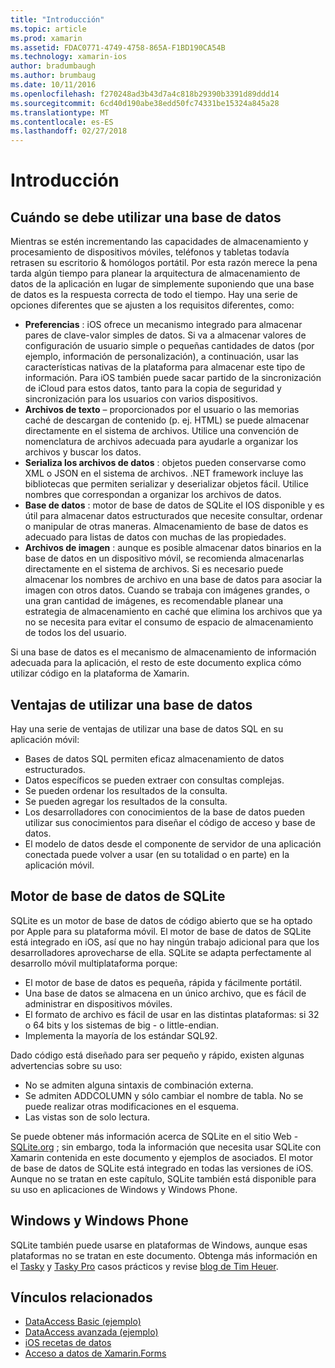 ```yaml
---
title: "Introducción"
ms.topic: article
ms.prod: xamarin
ms.assetid: FDAC0771-4749-4758-865A-F1BD190CA54B
ms.technology: xamarin-ios
author: bradumbaugh
ms.author: brumbaug
ms.date: 10/11/2016
ms.openlocfilehash: f270248ad3b43d7a4c818b29390b3391d89ddd14
ms.sourcegitcommit: 6cd40d190abe38edd50fc74331be15324a845a28
ms.translationtype: MT
ms.contentlocale: es-ES
ms.lasthandoff: 02/27/2018
---
```

# <a name="introduction"></a>Introducción

## <a name="when-to-use-a-database"></a>Cuándo se debe utilizar una base de datos

Mientras se estén incrementando las capacidades de almacenamiento y procesamiento de dispositivos móviles, teléfonos y tabletas todavía retrasen su escritorio &amp; homólogos portátil. Por esta razón merece la pena tarda algún tiempo para planear la arquitectura de almacenamiento de datos de la aplicación en lugar de simplemente suponiendo que una base de datos es la respuesta correcta de todo el tiempo. Hay una serie de opciones diferentes que se ajusten a los requisitos diferentes, como:

-  **Preferencias** : iOS ofrece un mecanismo integrado para almacenar pares de clave-valor simples de datos. Si va a almacenar valores de configuración de usuario simple o pequeñas cantidades de datos (por ejemplo, información de personalización), a continuación, usar las características nativas de la plataforma para almacenar este tipo de información. Para iOS también puede sacar partido de la sincronización de iCloud para estos datos, tanto para la copia de seguridad y sincronización para los usuarios con varios dispositivos.
-  **Archivos de texto** – proporcionados por el usuario o las memorias caché de descargan de contenido (p. ej. HTML) se puede almacenar directamente en el sistema de archivos. Utilice una convención de nomenclatura de archivos adecuada para ayudarle a organizar los archivos y buscar los datos.
-  **Serializa los archivos de datos** : objetos pueden conservarse como XML o JSON en el sistema de archivos. .NET framework incluye las bibliotecas que permiten serializar y deserializar objetos fácil. Utilice nombres que correspondan a organizar los archivos de datos.
-  **Base de datos** : motor de base de datos de SQLite el IOS disponible y es útil para almacenar datos estructurados que necesite consultar, ordenar o manipular de otras maneras. Almacenamiento de base de datos es adecuado para listas de datos con muchas de las propiedades.
-  **Archivos de imagen** : aunque es posible almacenar datos binarios en la base de datos en un dispositivo móvil, se recomienda almacenarlas directamente en el sistema de archivos. Si es necesario puede almacenar los nombres de archivo en una base de datos para asociar la imagen con otros datos. Cuando se trabaja con imágenes grandes, o una gran cantidad de imágenes, es recomendable planear una estrategia de almacenamiento en caché que elimina los archivos que ya no se necesita para evitar el consumo de espacio de almacenamiento de todos los del usuario.


Si una base de datos es el mecanismo de almacenamiento de información adecuada para la aplicación, el resto de este documento explica cómo utilizar código en la plataforma de Xamarin.

## <a name="advantages-of-using-a-database"></a>Ventajas de utilizar una base de datos

Hay una serie de ventajas de utilizar una base de datos SQL en su aplicación móvil:

-  Bases de datos SQL permiten eficaz almacenamiento de datos estructurados.
-  Datos específicos se pueden extraer con consultas complejas.
-  Se pueden ordenar los resultados de la consulta.
-  Se pueden agregar los resultados de la consulta.
-  Los desarrolladores con conocimientos de la base de datos pueden utilizar sus conocimientos para diseñar el código de acceso y base de datos.
-  El modelo de datos desde el componente de servidor de una aplicación conectada puede volver a usar (en su totalidad o en parte) en la aplicación móvil.


## <a name="sqlite-database-engine"></a>Motor de base de datos de SQLite

SQLite es un motor de base de datos de código abierto que se ha optado por Apple para su plataforma móvil. El motor de base de datos de SQLite está integrado en iOS, así que no hay ningún trabajo adicional para que los desarrolladores aprovecharse de ella. SQLite se adapta perfectamente al desarrollo móvil multiplataforma porque:

-  El motor de base de datos es pequeña, rápida y fácilmente portátil.
-  Una base de datos se almacena en un único archivo, que es fácil de administrar en dispositivos móviles.
-  El formato de archivo es fácil de usar en las distintas plataformas: si 32 o 64 bits y los sistemas de big - o little-endian.
-  Implementa la mayoría de los estándar SQL92.


Dado código está diseñado para ser pequeño y rápido, existen algunas advertencias sobre su uso:

-  No se admiten alguna sintaxis de combinación externa.
-  Se admiten ADDCOLUMN y sólo cambiar el nombre de tabla. No se puede realizar otras modificaciones en el esquema.
-  Las vistas son de solo lectura.


Se puede obtener más información acerca de SQLite en el sitio Web - [SQLite.org](http://SQLite.org) ; sin embargo, toda la información que necesita usar SQLite con Xamarin contenida en este documento y ejemplos de asociados. El motor de base de datos de SQLite está integrado en todas las versiones de iOS.
Aunque no se tratan en este capítulo, SQLite también está disponible para su uso en aplicaciones de Windows y Windows Phone.

## <a name="windows-and-windows-phone"></a>Windows y Windows Phone

SQLite también puede usarse en plataformas de Windows, aunque esas plataformas no se tratan en este documento.
Obtenga más información en el [Tasky](~/cross-platform/app-fundamentals/building-cross-platform-applications/case-study-tasky.md) y [Tasky Pro](http://docs.xamarin.com/guides/cross-platform/application_fundamentals/building_cross_platform_applications/case_study%3A_tasky) casos prácticos y revise [blog de Tim Heuer](http://timheuer.com/blog/archive/2012/06/28/seeding-your-metro-style-app-with-sqlite-database.aspx).



## <a name="related-links"></a>Vínculos relacionados

- [DataAccess Basic (ejemplo)](https://github.com/xamarin/mobile-samples/tree/master/DataAccess/Basic)
- [DataAccess avanzada (ejemplo)](https://github.com/xamarin/mobile-samples/tree/master/DataAccess/Advanced)
- [iOS recetas de datos](https://developer.xamarin.com/recipes/ios/data/sqlite/)
- [Acceso a datos de Xamarin.Forms](~/xamarin-forms/app-fundamentals/databases.md)
